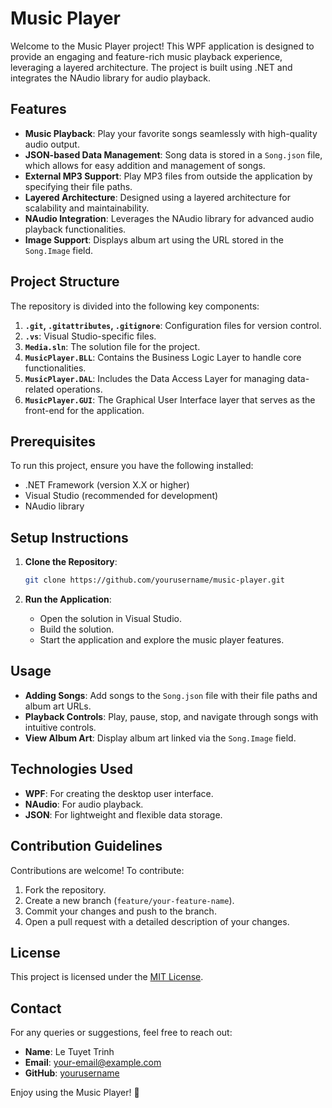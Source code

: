 # Music Player

Welcome to the Music Player project! This WPF application is designed to provide an engaging and feature-rich music playback experience, leveraging a layered architecture. The project is built using .NET and integrates the NAudio library for audio playback.

## Features

- **Music Playback**: Play your favorite songs seamlessly with high-quality audio output.
- **JSON-based Data Management**: Song data is stored in a `Song.json` file, which allows for easy addition and management of songs.
- **External MP3 Support**: Play MP3 files from outside the application by specifying their file paths.
- **Layered Architecture**: Designed using a layered architecture for scalability and maintainability.
- **NAudio Integration**: Leverages the NAudio library for advanced audio playback functionalities.
- **Image Support**: Displays album art using the URL stored in the `Song.Image` field.

## Project Structure

The repository is divided into the following key components:

1. **`.git`, `.gitattributes`, `.gitignore`**: Configuration files for version control.
2. **`.vs`**: Visual Studio-specific files.
3. **`Media.sln`**: The solution file for the project.
4. **`MusicPlayer.BLL`**: Contains the Business Logic Layer to handle core functionalities.
5. **`MusicPlayer.DAL`**: Includes the Data Access Layer for managing data-related operations.
6. **`MusicPlayer.GUI`**: The Graphical User Interface layer that serves as the front-end for the application.

## Prerequisites

To run this project, ensure you have the following installed:

- .NET Framework (version X.X or higher)
- Visual Studio (recommended for development)
- NAudio library

## Setup Instructions

1. **Clone the Repository**:

   ```bash
   git clone https://github.com/yourusername/music-player.git
   ```

2. **Run the Application**:

   - Open the solution in Visual Studio.
   - Build the solution.
   - Start the application and explore the music player features.

## Usage

- **Adding Songs**: Add songs to the `Song.json` file with their file paths and album art URLs.
- **Playback Controls**: Play, pause, stop, and navigate through songs with intuitive controls.
- **View Album Art**: Display album art linked via the `Song.Image` field.

## Technologies Used

- **WPF**: For creating the desktop user interface.
- **NAudio**: For audio playback.
- **JSON**: For lightweight and flexible data storage.

## Contribution Guidelines

Contributions are welcome! To contribute:

1. Fork the repository.
2. Create a new branch (`feature/your-feature-name`).
3. Commit your changes and push to the branch.
4. Open a pull request with a detailed description of your changes.

## License

This project is licensed under the [MIT License](LICENSE).

## Contact

For any queries or suggestions, feel free to reach out:

- **Name**: Le Tuyet Trinh
- **Email**: [your-email@example.com](mailto:your-email@example.com)
- **GitHub**: [yourusername](https://github.com/yourusername)

Enjoy using the Music Player! 🎵

